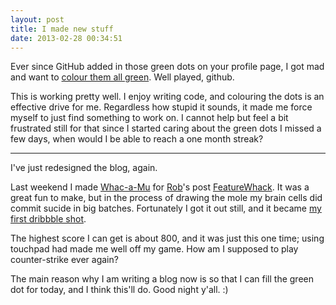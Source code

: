 ```yaml
---
layout: post
title: I made new stuff
date: 2013-02-28 00:34:51
---
```


Ever since GitHub added in those green dots on your profile page, I got mad and want to [colour them all green](https://github.com/muan). Well played, github.

This is working pretty well. I enjoy writing code, and colouring the dots is an effective drive for me. Regardless how stupid it sounds, it made me force myself to just find something to work on. I cannot help but feel a bit frustrated still for that since I started caring about the green dots I missed a few days, when would I be able to reach a one month streak?

---

I've just redesigned the blog, again.

Last weekend I made [Whac-a-Mu](http://muan.co/whacamu) for [Rob](http://robertheaton.com/)'s post [FeatureWhack](http://robertheaton.com/2013/02/24/featurewhack/). It was a great fun to make, but in the process of drawing the mole my brain cells did commit sucide in big batches. Fortunately I got it out still, and it became [my first dribbble shot](http://dribbble.com/shots/959536-Whac-A-Mu).

The highest score I can get is about 800, and it was just this one time; using touchpad had made me well off my game. How am I supposed to play counter-strike ever again?

The main reason why I am writing a blog now is so that I can fill the green dot for today, and I think this'll do. Good night y'all. :)